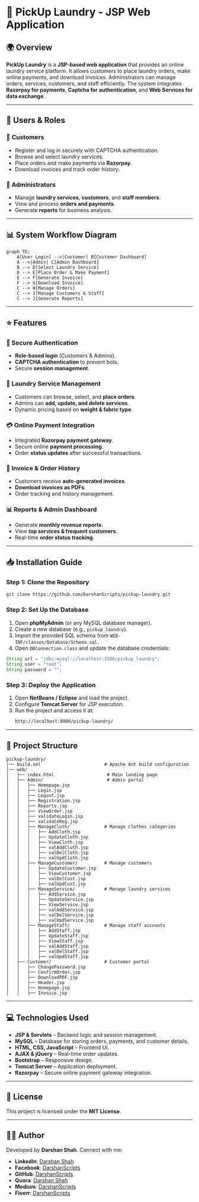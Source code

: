# 🧺 PickUp Laundry - JSP Web Application

## 🌍 Overview

**PickUp Laundry** is a **JSP-based web application** that provides an online laundry service platform. It allows customers to place laundry orders, make online payments, and download invoices. Administrators can manage orders, services, customers, and staff efficiently. The system integrates **Razorpay for payments**, **Captcha for authentication**, and **Web Services for data exchange**.

---

## 👥 Users & Roles

### 👔 **Customers**
- Register and log in securely with CAPTCHA authentication.
- Browse and select laundry services.
- Place orders and make payments via **Razorpay**.
- Download invoices and track order history.

### 🏢 **Administrators**
- Manage **laundry services**, **customers**, and **staff members**.
- View and process **orders and payments**.
- Generate **reports** for business analysis.

---

## 📊 System Workflow Diagram

```mermaid
graph TD;
    A[User Login] -->|Customer| B[Customer Dashboard]
    A -->|Admin| C[Admin Dashboard]
    B --> D[Select Laundry Service]
    D --> E[Place Order & Make Payment]
    E --> F[Generate Invoice]
    F --> G[Download Invoice]
    C --> H[Manage Orders]
    C --> I[Manage Customers & Staff]
    C --> J[Generate Reports]
```

---

## ⭐ Features

### 🔑 Secure Authentication
- **Role-based login** (Customers & Admins).
- **CAPTCHA authentication** to prevent bots.
- Secure **session management**.

### 🧺 Laundry Service Management
- Customers can browse, select, and **place orders**.
- Admins can **add, update, and delete services**.
- Dynamic pricing based on **weight & fabric type**.

### 💳 Online Payment Integration
- Integrated **Razorpay payment gateway**.
- Secure online **payment processing**.
- Order **status updates** after successful transactions.

### 📜 Invoice & Order History
- Customers receive **auto-generated invoices**.
- **Download invoices as PDFs**.
- Order tracking and history management.

### 📊 Reports & Admin Dashboard
- Generate **monthly revenue reports**.
- View **top services & frequent customers**.
- Real-time **order status tracking**.

---

## 📥 Installation Guide

### Step 1: Clone the Repository
```sh
git clone https://github.com/DarshanScripts/pickup-laundry.git
```

### Step 2: Set Up the Database
1. Open **phpMyAdmin** (or any MySQL database manager).
2. Create a new database (e.g., `pickup_laundry`).
3. Import the provided SQL schema from `WEB-INF/classes/Database/Schema.sql`.
4. Open `DBConnection.class` and update the database credentials:
```java
String url = "jdbc:mysql://localhost:3306/pickup_laundry";
String user = "root";
String password = "";
```

### Step 3: Deploy the Application
1. Open **NetBeans / Eclipse** and load the project.
2. Configure **Tomcat Server** for JSP execution.
3. Run the project and access it at:
   ```sh
   http://localhost:8080/pickup-laundry/
   ```

---

## 📂 Project Structure

```
pickup-laundry/
│── build.xml                        # Apache Ant build configuration
│── web/
│   ├── index.html                    # Main landing page
│   ├── Admin/                        # Admin portal
│   │   ├── Homepage.jsp
│   │   ├── Login.jsp
│   │   ├── Logout.jsp
│   │   ├── Registration.jsp
│   │   ├── Reports.jsp
│   │   ├── ViewOrder.jsp
│   │   ├── validateLogin.jsp
│   │   ├── validateReg.jsp
│   │   ├── ManageCloth/             # Manage clothes categories
│   │   │   ├── AddCloth.jsp
│   │   │   ├── UpdateCloth.jsp
│   │   │   ├── ViewCloth.jsp
│   │   │   ├── valAddCloth.jsp
│   │   │   ├── valDelCloth.jsp
│   │   │   ├── valUpdCloth.jsp
│   │   ├── ManageCustomer/          # Manage customers
│   │   │   ├── UpdateCustomer.jsp
│   │   │   ├── ViewCustomer.jsp
│   │   │   ├── valDelCust.jsp
│   │   │   ├── valUpdCust.jsp
│   │   ├── ManageService/           # Manage laundry services
│   │   │   ├── AddService.jsp
│   │   │   ├── UpdateService.jsp
│   │   │   ├── ViewService.jsp
│   │   │   ├── valAddService.jsp
│   │   │   ├── valDelService.jsp
│   │   │   ├── valUpdService.jsp
│   │   ├── ManageStaff/             # Manage staff accounts
│   │   │   ├── AddStaff.jsp
│   │   │   ├── UpdateStaff.jsp
│   │   │   ├── ViewStaff.jsp
│   │   │   ├── valAddStaff.jsp
│   │   │   ├── valDelStaff.jsp
│   │   │   ├── valUpdStaff.jsp
│   ├── Customer/                    # Customer portal
│   │   ├── ChangePassword.jsp
│   │   ├── ConfirmOrder.jsp
│   │   ├── DownloadPDF.jsp
│   │   ├── Header.jsp
│   │   ├── Homepage.jsp
│   │   ├── Invoice.jsp
```

---

## 💻 Technologies Used
- **JSP & Servlets** – Backend logic and session management.
- **MySQL** – Database for storing orders, payments, and customer details.
- **HTML, CSS, JavaScript** – Frontend UI.
- **AJAX & jQuery** – Real-time order updates.
- **Bootstrap** – Responsive design.
- **Tomcat Server** – Application deployment.
- **Razorpay** – Secure online payment gateway integration.

---

## 📜 License
This project is licensed under the **MIT License**.

---

## 👨‍💻 Author
Developed by **Darshan Shah**. Connect with me:

- **LinkedIn**: [Darshan Shah](https://www.linkedin.com/in/darshan-shah-tech/)
- **Facebook**: [DarshanScripts](https://www.facebook.com/DarshanScripts)
- **GitHub**: [DarshanScripts](https://github.com/DarshanScripts)
- **Quora**: [Darshan Shah](https://www.quora.com/profile/Darshan-Shah-1056)
- **Medium**: [DarshanScripts](https://medium.com/@DarshanScripts)
- **Fiverr**: [DarshanScripts](https://www.fiverr.com/darshanscripts)

